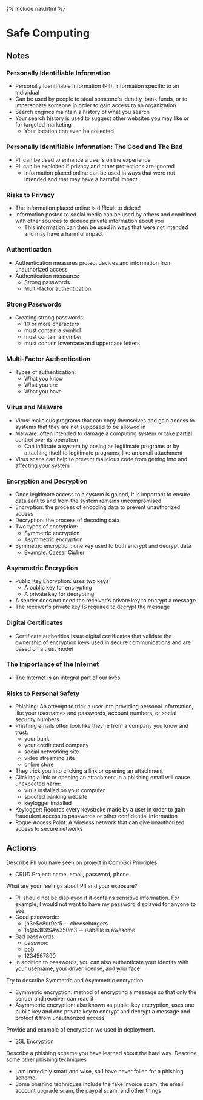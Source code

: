 {% include nav.html %}
# Safe Computing
## Notes
### Personally Identifiable Information
* Personally Identifiable Information (PII): information specific to an individual
* Can be used by people to steal someone's identity, bank funds, or to impersonate someone in order to gain access to an organization
* Search engines maintain a history of what you search
* Your search history is used to suggest other websites you may like or for targeted marketing
  * Your location can even be collected
### Personally Identifiable Information: The Good and The Bad
* PII can be used to enhance a user's online experience
* PII can be exploited if privacy and other protections are ignored
  * Information placed online can be used in ways that were not intended and that may have a harmful impact
### Risks to Privacy
* The information placed online is difficult to delete!
* Information posted to social media can be used by others and combined with other sources to deduce private information about you
  * This information can then be used in ways that were not intended and may have a harmful impact
### Authentication
* Authentication measures protect devices and information from unauthorized access
* Authentication measures:
  * Strong passwords
  * Multi-factor authentication
### Strong Passwords
* Creating strong passwords:
  * 10 or more characters
  * must contain a symbol
  * must contain a number
  * must contain lowercase and uppercase letters
### Multi-Factor Authentication
* Types of authentication:
  * What you know
  * What you are
  * What you have
### Virus and Malware
* Virus: malicious programs that can copy themselves and gain access to systems that they are not supposed to be allowed in
* Malware: often intended to damage a computing system or take partial control over its operation
  * Can infiltrate a system by posing as legitimate programs or by attaching itself to legitimate programs, like an email attachment
* Virus scans can help to prevent malicious code from getting into and affecting your system
### Encryption and Decryption
* Once legitimate access to a system is gained, it is important to ensure data sent to and from the system remains uncompromised
* Encryption: the process of encoding data to prevent unauthorized access
* Decryption: the process of decoding data
* Two types of encryption:
  * Symmetric encryption
  * Asymmetric encryption
* Symmetric encryption: one key used to both encrypt and decrypt data
  * Example: Caesar Cipher
### Asymmetric Encryption
* Public Key Encryption: uses two keys
  * A public key for encrypting
  * A private key for decrypting
* A sender does not need the receiver's private key to encrypt a message
* The receiver's private key IS required to decrypt the message
### Digital Certificates
* Certificate authorities issue digital certificates that validate the ownership of encryption keys used in secure communications and are based on a trust model
### The Importance of the Internet
* The Internet is an integral part of our lives
### Risks to Personal Safety
* Phishing: An attempt to trick a user into providing personal information, like your usernames and passwords, account numbers, or social security numbers
* Phishing emails often look like they're from a company you know and trust:
  * your bank
  * your credit card company
  * social networking site
  * video streaming site
  * online store
* They trick you into clicking a link or opening an attachment
* Clicking a link or opening an attachment in a phishing email will cause unexpected harm:
  * virus installed on your computer
  * spoofed banking website
  * keylogger installed
* Keylogger: Records every keystroke made by a user in order to gain fraudulent access to passwords or other confidential information
* Rogue Access Point: A wireless network that can give unauthorized access to secure networks

## Actions
Describe PII you have seen on project in CompSci Principles.
- CRUD Project: name, email, password, phone

What are your feelings about PII and your exposure?
- PII should not be displayed if it contains sensitive information. For example, I would not want to have my password displayed for anyone to see.
- Good passwords:
  - (h3e$e8ur9er5 -- cheeseburgers
  - 1s@b3ll3!$Aw350m3 -- isabelle is awesome
- Bad passwords:
  - password
  - bob
  - 1234567890
- In addition to passwords, you can also authenticate your identity with your username, your driver license, and your face

Try to describe Symmetric and Asymmetric encryption
- Symmetric encryption: method of encrypting a message so that only the sender and receiver can read it
- Asymmetric encryption: also known as public-key encryption, uses one public key and one private key to encrypt and decrypt a message and protect it from unauthorized access

Provide and example of encryption we used in deployment.
- SSL Encryption

Describe a phishing scheme you have learned about the hard way. Describe some other phishing techniques
- I am incredibly smart and wise, so I have never fallen for a phishing scheme.
- Some phishing techniques include the fake invoice scam, the email account upgrade scam, the paypal scam, and other things
